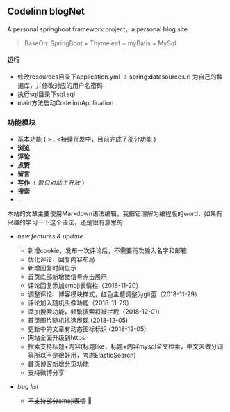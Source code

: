 ## Codelinn blogNet
A personal springboot framework project，a personal blog site.

> BaseOn: SpringBoot + Thymeleaf + myBatis + MySql
#### 运行

+ 修改resources目录下application.yml -> spring:datasource:url 为自己的数据库，并修改对应的用户名密码
+ 执行sql目录下sql.sql
+ main方法启动CodelinnApplication

### 功能模块

+ 基本功能 ( > . <持续开发中，目前完成了部分功能 )
 + **浏览**
 + **评论**
 + **点赞**
 + **留言**
 + **写作**（ *暂只对站主开放* ）
 + **搜索**
 + ...
 
本站的文章主要使用Markdown语法编辑，我把它理解为编程版的word，如果有兴趣的学习一下这个语法，还是很有意思的

+ *new features & update*
	 + 新增cookie，发布一次评论后，不需要再次输入名字和邮箱
	 + 优化评论、回复内容布局
	 + 新增回复时间显示
	 + 首页底部新增微信号点击展示
	 + 评论回复添加emoji表情栏（2018-11-20）
	 + 调整评论、博客模块样式，红色主题调整为git蓝（2018-11-29）
	 + 评论加入随机头像功能（2018-11-29）
	 + 添加搜索功能，频繁搜索将被拦截（2018-12-01）
	 + 首页图片随机挑选展现 (2018-12-05)
	 + 更新中的文章有动态图标标识 (2018-12-05)
	 + 网站全面升级到https
	 + 搜索支持标题+内容(标题like，标题+内容mysql全文检索，中文未做分词等所以不是很好用，考虑ElasticSearch)
	 + 首页博客新增分页功能
	 + 支持微博分享

+ *bug list*
	 + ~~不支持部分emoji表情~~ 🤪

    
